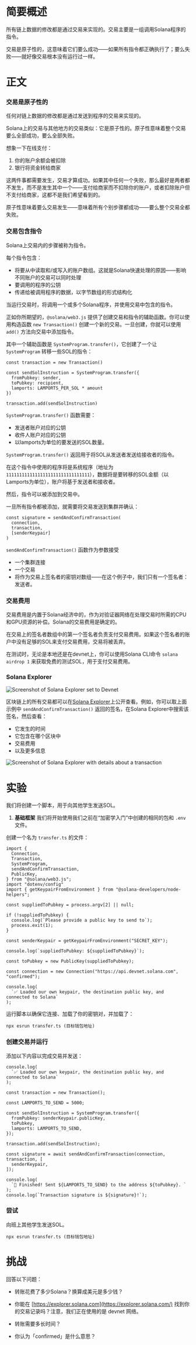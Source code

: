 # 简要概述

所有链上数据的修改都是通过交易来实现的。交易主要是一组调用Solana程序的指令。

交易是原子性的，这意味着它们要么成功——如果所有指令都正确执行了；要么失败——就好像交易根本没有运行过一样。

# 正文 

### 交易是原子性的

任何对链上数据的修改都是通过发送到程序的交易来实现的。

Solana上的交易与其他地方的交易类似：它是原子性的。原子性意味着整个交易要么全部成功，要么全部失败。

想象一下在线支付：

1. 你的账户余额会被扣除
2. 银行将资金转给商家

这两件事都需要发生，交易才算成功。如果其中任何一个失败，那么最好是两者都不发生，而不是发生其中一个——支付给商家而不扣除你的账户，或者扣除账户但不支付给商家，这都不是我们希望看到的。

原子性意味着要么交易发生——意味着所有个别步骤都成功——要么整个交易全都失败。

### 交易包含指令

Solana上交易内的步骤被称为指令。

每个指令包含：

- 将要从中读取和/或写入的账户数组。这就是Solana快速处理的原因——影响不同账户的交易可以同时处理
- 要调用的程序的公钥
- 传递给被调用程序的数据，以字节数组的形式结构化

当运行交易时，将调用一个或多个Solana程序，并使用交易中包含的指令。

正如你所期望的，`@solana/web3.js` 提供了创建交易和指令的辅助函数。你可以使用构造函数 `new Transaction()` 创建一个新的交易。一旦创建，你就可以使用 `add()` 方法向交易中添加指令。

其中一个辅助函数是 `SystemProgram.transfer()`，它创建了一个让 `SystemProgram` 转移一些SOL的指令：

```
const transaction = new Transaction()

const sendSolInstruction = SystemProgram.transfer({
  fromPubkey: sender,
  toPubkey: recipient,
  lamports: LAMPORTS_PER_SOL * amount
})

transaction.add(sendSolInstruction)
```

`SystemProgram.transfer()` 函数需要：

- 发送者账户对应的公钥
- 收件人账户对应的公钥
- 以lamports为单位的要发送的SOL数量。

`SystemProgram.transfer()` 返回用于将SOL从发送者发送给接收者的指令。

在这个指令中使用的程序将是系统程序（地址为 `11111111111111111111111111111111`），数据将是要转移的SOL金额（以Lamports为单位），账户将基于发送者和接收者。

然后，指令可以被添加到交易中。

一旦所有指令都被添加，就需要将交易发送到集群并确认：

```
const signature = sendAndConfirmTransaction(
  connection,
  transaction,
  [senderKeypair]
)
```

`sendAndConfirmTransaction()` 函数作为参数接受

- 一个集群连接
- 一个交易
- 将作为交易上签名者的密钥对数组——在这个例子中，我们只有一个签名者：发送者。

### 交易费用

交易费用是内置于Solana经济中的，作为对验证器网络在处理交易时所需的CPU和GPU资源的补偿。Solana的交易费用是确定的。

在交易上的签名者数组中的第一个签名者负责支付交易费用。如果这个签名者的账户中没有足够的SOL来支付交易费用，交易将被丢弃。

在测试时，无论是本地还是在devnet上，你可以使用Solana CLI命令 `solana airdrop 1` 来获取免费的测试SOL，用于支付交易费用。

### Solana Explorer

![Screenshot of Solana Explorer set to Devnet](https://www.soldev.app/assets/solana-explorer-devnet.png)

区块链上的所有交易都可以在[Solana Explorer](https://explorer.solana.com/)上公开查看。例如，你可以取上面示例中 `sendAndConfirmTransaction()` 返回的签名，在Solana Explorer中搜索该签名，然后查看：

- 它发生的时间
- 它包含在哪个区块中
- 交易费用
- 以及更多信息

![Screenshot of Solana Explorer with details about a transaction](https://www.soldev.app/assets/solana-explorer-transaction-overview.png)

# 实验

我们将创建一个脚本，用于向其他学生发送SOL。

1. **基础框架** 我们将开始使用我们之前在“加密学入门”中创建的相同的包和 `.env` 文件。

创建一个名为 `transfer.ts` 的文件：

```
import {
  Connection,
  Transaction,
  SystemProgram,
  sendAndConfirmTransaction,
  PublicKey,
} from "@solana/web3.js";
import "dotenv/config"
import { getKeypairFromEnvironment } from "@solana-developers/node-helpers";

const suppliedToPubkey = process.argv[2] || null;

if (!suppliedToPubkey) {
  console.log(`Please provide a public key to send to`);
  process.exit(1);
}

const senderKeypair = getKeypairFromEnvironment("SECRET_KEY");

console.log(`suppliedToPubkey: ${suppliedToPubkey}`);

const toPubkey = new PublicKey(suppliedToPubkey);

const connection = new Connection("https://api.devnet.solana.com", "confirmed");

console.log(
  `✅ Loaded our own keypair, the destination public key, and connected to Solana`
);
```

运行脚本以确保它连接、加载了你的密钥对，并加载了：

```
npx esrun transfer.ts (目标钱包地址)
```

### 创建交易并运行

添加以下内容以完成交易并发送：

```
console.log(
  `✅ Loaded our own keypair, the destination public key, and connected to Solana`
);

const transaction = new Transaction();

const LAMPORTS_TO_SEND = 5000;

const sendSolInstruction = SystemProgram.transfer({
  fromPubkey: senderKeypair.publicKey,
  toPubkey,
  lamports: LAMPORTS_TO_SEND,
});

transaction.add(sendSolInstruction);

const signature = await sendAndConfirmTransaction(connection, transaction, [
  senderKeypair,
]);

console.log(
  `💸 Finished! Sent ${LAMPORTS_TO_SEND} to the address ${toPubkey}. `
);
console.log(`Transaction signature is ${signature}!`);
```

### 尝试

 向班上其他学生发送SOL。

```
npx esrun transfer.ts (目标钱包地址)
```

# 挑战 

回答以下问题：

* 转账花费了多少Solana？换算成美元是多少钱？

* 你能在 [https://explorer.solana.com](https://explorer.solana.com/) 找到你的交易记录吗？注意，我们正在使用的是 devnet 网络。

* 转账需要多长时间？

* 你认为「confirmed」是什么意思？